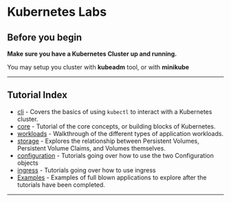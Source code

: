 # Kubernetes Labs

## Before you begin

**Make sure you have a Kubernetes Cluster up and running.**

You may setup you cluster with **kubeadm** tool, or with **minikube**

---

## Tutorial Index
* [cli](/cli/README.md) - Covers the basics of using `kubectl` to interact with a Kubernetes cluster.
* [core](/core/README.md) - Tutorial of the core concepts, or building blocks of Kubernetes.
* [workloads](/workloads/README.md) - Walkthrough of the different types of application workloads.
* [storage](/storage/README.md) - Explores the relationship between Persistent Volumes, Persistent Volume Claims,
and Volumes themselves.
* [configuration](/configuration/README.md) - Tutorials going over how to use the two Configuration objects
* [ingress](/ingress/README.md) - Tutorials going over how to use ingress
* [Examples](/examples/README.md) - Examples of full blown applications to explore after the tutorials have been
completed.

---
